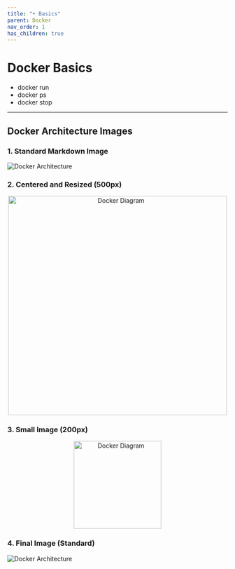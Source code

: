 ```yaml
---
title: "• Basics"
parent: Docker
nav_order: 1
has_children: true
---
```


# Docker Basics

- docker run  
- docker ps  
- docker stop

---

## Docker Architecture Images

### 1. Standard Markdown Image

![Docker Architecture](/assets/images/ReshmaNatraj.jpg)

### 2. Centered and Resized (500px)

<p align="center">
  <img src="/assets/images/ReshmaNatraj.jpg" alt="Docker Diagram" width="500"/>
</p>

### 3. Small Image (200px)

<p align="center">
  <img src="/assets/images/Natraj.jpg" alt="Docker Diagram" width="200"/>
</p>

### 4. Final Image (Standard)

![Docker Architecture](/assets/images/docker-Reshma.jpg)
